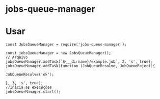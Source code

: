 # jobs-queue-manager

# Usar


    const JobsQueueManager = require('jobs-queue-manager');
    
    const jobsQueueManager = new JobsQueueManager();
    // Arquivo
    jobsQueueManager.addTask(`${__dirname}/example.job`, 2, 's', true);
	jobsQueueManager.addTask(function (JobQueueResolve, JobQueueReject){
    
    JobQueueResolve('ok');

	}, 3, 's', true);
	//Inicia as execuções
	jobsQueueManager.start();
